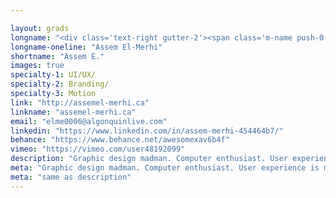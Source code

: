 ```yaml
---

layout: grads
longname: "<div class='text-right gutter-2'><span class='m-name push-0'>Assem<br>El-Merhi</span></div>"
longname-oneline: "Assem El-Merhi"
shortname: "Assem E."
images: true
specialty-1: UI/UX/
specialty-2: Branding/
specialty-3: Motion
link: "http://assemel-merhi.ca"
linkname: "assemel-merhi.ca"
email: "elme0006@algonquinlive.com"
linkedin: "https://www.linkedin.com/in/assem-merhi-454464b7/"
behance: "https://www.behance.net/awesomexav6b4f"
vimeo: "https://vimeo.com/user48192099"
description: "Graphic design madman. Computer enthusiast. User experience is my motto."
meta: "Graphic design madman. Computer enthusiast. User experience is my motto."
meta: "same as description"
---
```

